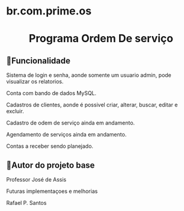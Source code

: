 # br.com.prime.os

<h1 align="center">
  Programa Ordem De serviço
</h1>

<h2>📃Funcionalidade</h2>
Sistema de login e senha, aonde somente um usuario admin, pode visualizar os relatorios.

Conta com bando de dados MySQL.

Cadastros de clientes, aonde é possivel criar, alterar, buscar, editar e excluir.

Cadastro de odem de serviço ainda em andamento.

Agendamento de serviços ainda em andamento.

Contas a receber sendo planejado.






<h2>📃Autor do projeto base</h2>
Professor José de Assis

Futuras implementaçoes e melhorias 


Rafael P. Santos